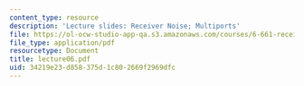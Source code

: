 ```yaml
---
content_type: resource
description: 'Lecture slides: Receiver Noise; Multiports'
file: https://ol-ocw-studio-app-qa.s3.amazonaws.com/courses/6-661-receivers-antennas-and-signals-spring-2003/34219e23d858375d1c802669f2969dfc_lecture06.pdf
file_type: application/pdf
resourcetype: Document
title: lecture06.pdf
uid: 34219e23-d858-375d-1c80-2669f2969dfc
---
```

